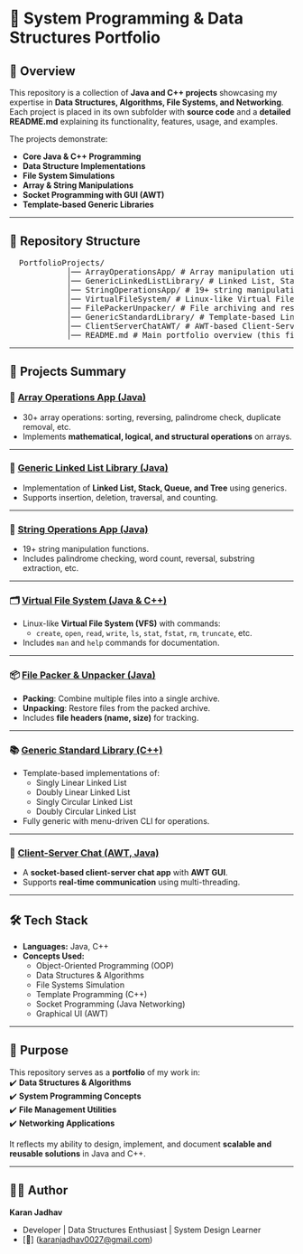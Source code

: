 # 🚀 System Programming & Data Structures Portfolio

## 📌 Overview
This repository is a collection of **Java and C++ projects** showcasing my expertise in **Data Structures, Algorithms, File Systems, and Networking**.  
Each project is placed in its own subfolder with **source code** and a **detailed README.md** explaining its functionality, features, usage, and examples.

The projects demonstrate:
- **Core Java & C++ Programming**
- **Data Structure Implementations**
- **File System Simulations**
- **Array & String Manipulations**
- **Socket Programming with GUI (AWT)**
- **Template-based Generic Libraries**

---

## 📂 Repository Structure

<pre>
  PortfolioProjects/
            │── ArrayOperationsApp/ # Array manipulation utilities (Java)
            │── GenericLinkedListLibrary/ # Linked List, Stack, Queue, Tree (Java)
            │── StringOperationsApp/ # 19+ string manipulation functions (Java)
            │── VirtualFileSystem/ # Linux-like Virtual File System (Java & C++)
            │── FilePackerUnpacker/ # File archiving and restoration utility (Java)
            │── GenericStandardLibrary/ # Template-based Linked List library (C++)
            │── ClientServerChatAWT/ # AWT-based Client-Server chat application (Java)
            │── README.md # Main portfolio overview (this file)
</pre>

---
## 📘 Projects Summary

### 🔢 [Array Operations App (Java)](./ArrayOperationsApp)
- 30+ array operations: sorting, reversing, palindrome check, duplicate removal, etc.  
- Implements **mathematical, logical, and structural operations** on arrays.  

---

### 🔗 [Generic Linked List Library (Java)](./GenericLinkedListLibrary)
- Implementation of **Linked List, Stack, Queue, and Tree** using generics.  
- Supports insertion, deletion, traversal, and counting.  

---

### 🧵 [String Operations App (Java)](./StringOperationsApp)
- 19+ string manipulation functions.  
- Includes palindrome checking, word count, reversal, substring extraction, etc.  

---

### 🗂️ [Virtual File System (Java & C++)](./VirtualFileSystem)
- Linux-like **Virtual File System (VFS)** with commands:  
  - `create`, `open`, `read`, `write`, `ls`, `stat`, `fstat`, `rm`, `truncate`, etc.  
- Includes `man` and `help` commands for documentation.  

---

### 📦 [File Packer & Unpacker (Java)](./FilePackerUnpacker)
- **Packing**: Combine multiple files into a single archive.  
- **Unpacking**: Restore files from the packed archive.  
- Includes **file headers (name, size)** for tracking.  

---

### 📚 [Generic Standard Library (C++)](./GenericStandardLibrary)
- Template-based implementations of:  
  - Singly Linear Linked List  
  - Doubly Linear Linked List  
  - Singly Circular Linked List  
  - Doubly Circular Linked List  
- Fully generic with menu-driven CLI for operations.  

---

### 💬 [Client-Server Chat (AWT, Java)](./ClientServerChatAWT)
- A **socket-based client-server chat app** with **AWT GUI**.  
- Supports **real-time communication** using multi-threading.  

---

## 🛠️ Tech Stack
- **Languages:** Java, C++  
- **Concepts Used:**  
  - Object-Oriented Programming (OOP)  
  - Data Structures & Algorithms  
  - File Systems Simulation  
  - Template Programming (C++)  
  - Socket Programming (Java Networking)  
  - Graphical UI (AWT)  

---

## 🎯 Purpose
This repository serves as a **portfolio** of my work in:  
✔️ **Data Structures & Algorithms**  
✔️ **System Programming Concepts**  
✔️ **File Management Utilities**  
✔️ **Networking Applications**  

It reflects my ability to design, implement, and document **scalable and reusable solutions** in Java and C++.  

---

## 👨‍💻 Author
**Karan Jadhav**  
  - Developer | Data Structures Enthusiast | System Design Learner
  - [📧] (karanjadhav0027@gmail.com)

